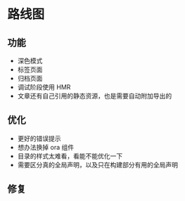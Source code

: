 # 路线图

## 功能

- 深色模式
- 标签页面
- 归档页面
- 调试阶段使用 HMR
- 文章还有自己引用的静态资源，也是需要自动附加导出的

## 优化

- 更好的错误提示
- 想办法换掉 ora 组件
- 目录的样式太难看，看能不能优化一下
- 需要区分真的全局声明，以及只在构建部分有用的全局声明

## 修复
